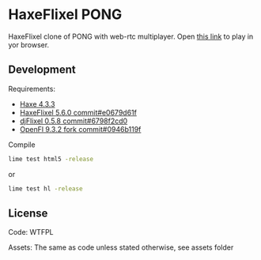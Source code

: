 # HaxeFlixel PONG

HaxeFlixel clone of PONG with web-rtc multiplayer. Open [this link](https://t1ml3arn.github.io/HaxeFlixel-Pong/) to play in yor browser.

## Development

Requirements:

- [Haxe 4.3.3](https://haxe.org/download/version/4.3.3/)
- [HaxeFlixel 5.6.0 commit#e0679d61f](https://github.com/HaxeFlixel/flixel/commit/e0679d61fc93b9d215056259968cc568dc26ff3d)
- [djFlixel 0.5.8 commit#6798f2cd0](https://github.com/john32b/djFlixel/commit/6798f2cd084cb3b970e4758c862d512e765971dc)
- [OpenFl 9.3.2 fork commit#0946b119f](https://github.com/T1mL3arn/openfl/commit/0946b119fc6e666ddf7dc0b2c58cff92d2888514)

Compile

```cmd
lime test html5 -release
```

or

```cmd
lime test hl -release
```

## License

Code: WTFPL

Assets: The same as code unless stated otherwise, see assets folder
